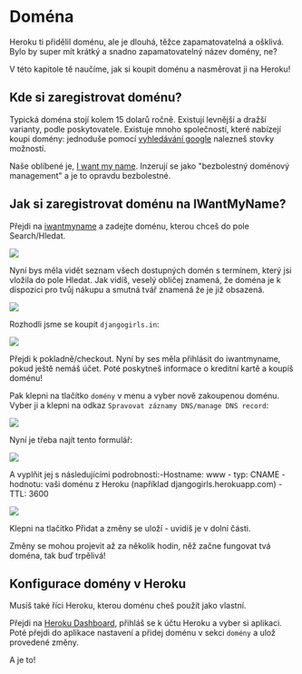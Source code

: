 # Doména

Heroku ti přidělil doménu, ale je dlouhá, těžce zapamatovatelná a ošklivá. Bylo by super mít krátký a snadno zapamatovatelný název domény, ne?

V této kapitole tě naučíme, jak si koupit doménu a nasměrovat ji na Heroku!

## Kde si zaregistrovat doménu?

Typická doména stojí kolem 15 dolarů ročně. Existují levnější a dražší varianty, podle poskytovatele. Existuje mnoho společností, které nabízejí koupi domény: jednoduše pomocí [vyhledávání google][1] nalezneš stovky možností.

 [1]: https://www.google.com/search?q=register%20domain

Naše oblíbené je, [I want my name][2]. Inzerují se jako "bezbolestný doménový management" a je to opravdu bezbolestné.

 [2]: https://iwantmyname.com/

## Jak si zaregistrovat doménu na IWantMyName?

Přejdi na [iwantmyname][3] a zadejte doménu, kterou chceš do pole Search/Hledat.

 [3]: https://iwantmyname.com

![][4]

 [4]: images/1.png

Nyní bys měla vidět seznam všech dostupných domén s termínem, který jsi vložila do pole Hledat. Jak vidíš, veselý obličej znamená, že doména je k dispozici pro tvůj nákupu a smutná tvář znamená že je již obsazená.

![][5]

 [5]: images/2.png

Rozhodli jsme se koupit `djangogirls.in`:

![][6]

 [6]: images/3.png

Přejdi k pokladně/checkout. Nyní by ses měla přihlásit do iwantmyname, pokud ještě nemáš účet. Poté poskytneš informace o kreditní kartě a koupíš doménu!

Pak klepni na tlačítko `domény` v menu a vyber nově zakoupenou doménu. Vyber ji a klepni na odkaz `Spravovat záznamy DNS/manage DNS record`:

![][7]

 [7]: images/4.png

Nyní je třeba najít tento formulář:

![][8]

 [8]: images/5.png

A vyplňit jej s následujícími podrobnosti:-Hostname: www - typ: CNAME - hodnotu: vaši doménu z Heroku (například djangogirls.herokuapp.com) - TTL: 3600

![][9]

 [9]: images/6.png

Klepni na tlačítko Přidat a změny se uloží - uvidíš je v dolní části.

Změny se mohou projevit až za několik hodin, něž začne fungovat tvá doména, tak buď trpělivá!

## Konfigurace domény v Heroku

Musíš také říci Heroku, kterou doménu cheš použít jako vlastní.

Přejdi na [Heroku Dashboard][10], přihláš se k účtu Heroku a vyber si aplikaci. Poté přejdi do aplikace nastavení a přidej doménu v sekci `domény` a ulož provedené změny.

 [10]: https://dashboard.heroku.com/apps

A je to!
